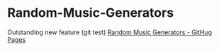 # Random-Music-Generators
Outstanding new feature (git test)
[Random Music Generators - GitHug Pages](https://scraggo.github.io/Random-Music-Generators/)
